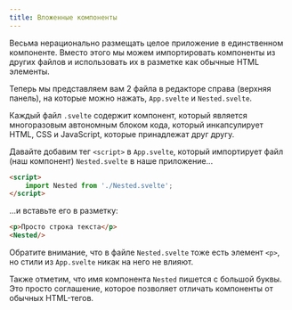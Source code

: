 ```yaml
---
title: Вложенные компоненты
---
```


Весьма нерационально размещать целое приложение в единственном компоненте. Вместо этого мы можем импортировать компоненты из других файлов и использовать их в разметке как обычные HTML элементы.

Теперь мы представляем вам 2 файла в редакторе справа (верхняя панель), на которые можно нажать, `App.svelte` и `Nested.svelte`.

Каждый файл `.svelte` содержит компонент, который является многоразовым автономным блоком кода, который инкапсулирует HTML, CSS и JavaScript, которые принадлежат друг другу.

Давайте добавим тег `<script>` в `App.svelte`, который импортирует файл (наш компонент) `Nested.svelte` в наше приложение...

```html
<script>
	import Nested from './Nested.svelte';
</script>
```

...и вставьте его в разметку:

```html
<p>Просто строка текста</p>
<Nested/>
```

Обратите внимание, что в файле `Nested.svelte` тоже есть элемент `<p>`, но стили из `App.svelte` никак на него не влияют.

Также отметим, что имя компонента `Nested` пишется с большой буквы. Это просто соглашение, которое позволяет отличать компоненты от обычных HTML-тегов.
